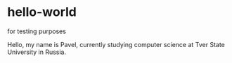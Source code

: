 # hello-world
for testing purposes

Hello, my name is Pavel, currently studying computer science at Tver State University in Russia.
